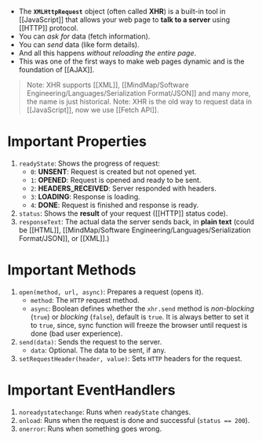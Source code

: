 - The **`XMLHttpRequest`** object (often called **XHR**) is a built-in tool in [[JavaScript]] that allows your web page to **talk to a server** using [[HTTP]] protocol.
- You can *ask for* data (fetch information).
- You can *send* data (like form details).
- And all this happens *without reloading the entire page*.
- This was one of the first ways to make web pages dynamic and is the foundation of [[AJAX]].
> Note: XHR supports [[XML]], [[MindMap/Software Engineering/Languages/Serialization Format/JSON]] and many more, the name is just historical.
> Note: XHR is the old way to request data in [[JavaScript]], now we use [[Fetch API]].
# Important Properties
1. `readyState`: Shows the progress of request:
	- `0`: **UNSENT**: Request is created but not opened yet.
	- `1`: **OPENED**: Request is opened and ready to be sent.
	- `2`: **HEADERS_RECEIVED**: Server responded with headers.
	- `3`: **LOADING**: Response is loading.
	- `4`: **DONE**: Request is finished and response is ready.
2. `status`: Shows the **result** of your request ([[HTTP]] status code).
3. `responseText`: The actual data the server sends back, in **plain text** (could be [[HTML]], [[MindMap/Software Engineering/Languages/Serialization Format/JSON]], or [[XML]].)
# Important Methods
1. `open(method, url, async)`: Prepares a request (opens it).
	- `method`: The `HTTP` request method.
	- `async`: Boolean defines whether the `xhr.send` method is *non-blocking* (`true`) or *blocking* (`false`), default is `true`. It is always better to set it to `true`, since, sync function will freeze the browser until request is done (bad user experience).
2. `send(data)`: Sends the request to the server.
	- `data`: Optional. The data to be sent, if any.
3. `setRequestHeader(header, value)`:  Sets `HTTP` headers for the request.
# Important EventHandlers
1. `noreadystatechange`: Runs when `readyState` changes.
2. `onload`: Runs when the request is done and successful (`status == 200`).
3. `onerror`: Runs when something goes wrong.